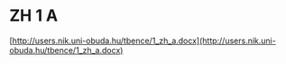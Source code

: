 # ZH 1 A

[http://users.nik.uni-obuda.hu/tbence/1_zh_a.docx](http://users.nik.uni-obuda.hu/tbence/1_zh_a.docx)